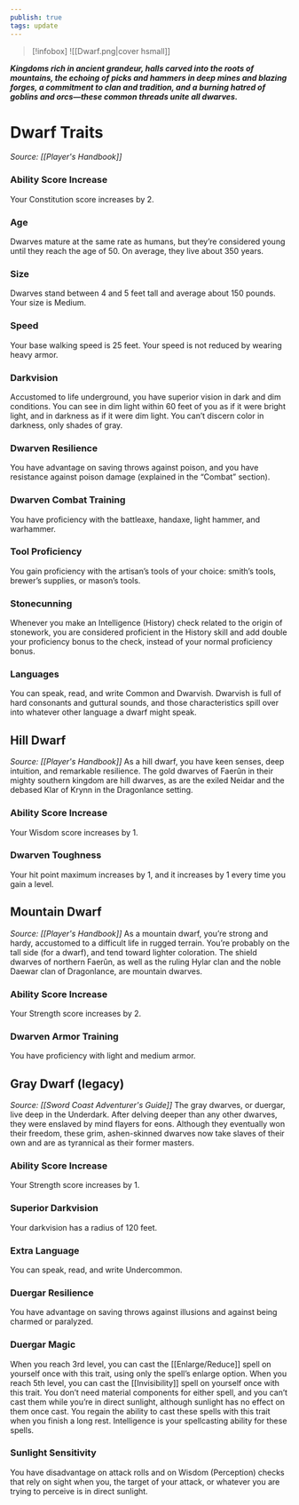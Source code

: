 ```yaml
---
publish: true
tags: update
---
```

> [!infobox]
> ![[Dwarf.png|cover hsmall]]

***Kingdoms rich in ancient grandeur, halls carved into the roots of mountains, the echoing of picks and hammers in deep mines and blazing forges, a commitment to clan and tradition, and a burning hatred of goblins and orcs—these common threads unite all dwarves.***
# Dwarf Traits
*Source: [[Player's Handbook]]*
### Ability Score Increase
Your Constitution score increases by 2.
### Age
Dwarves mature at the same rate as humans, but they’re considered young until they reach the age of 50. On average, they live about 350 years.
### Size
Dwarves stand between 4 and 5 feet tall and average about 150 pounds. Your size is Medium.
### Speed
Your base walking speed is 25 feet. Your speed is not reduced by wearing heavy armor.
### Darkvision
Accustomed to life underground, you have superior vision in dark and dim conditions. You can see in dim light within 60 feet of you as if it were bright light, and in darkness as if it were dim light. You can’t discern color in darkness, only shades of gray.
### Dwarven Resilience
You have advantage on saving throws against poison, and you have resistance against poison damage (explained in the “Combat” section).
### Dwarven Combat Training
You have proficiency with the battleaxe, handaxe, light hammer, and warhammer.
### Tool Proficiency
You gain proficiency with the artisan’s tools of your choice: smith’s tools, brewer’s supplies, or mason’s tools.
### Stonecunning
Whenever you make an Intelligence (History) check related to the origin of stonework, you are considered proficient in the History skill and add double your proficiency bonus to the check, instead of your normal proficiency bonus.
### Languages
You can speak, read, and write Common and Dwarvish. Dwarvish is full of hard consonants and guttural sounds, and those characteristics spill over into whatever other language a dwarf might speak.
## Hill Dwarf
*Source: [[Player's Handbook]]*
As a hill dwarf, you have keen senses, deep intuition, and remarkable resilience. The gold dwarves of Faerûn in their mighty southern kingdom are hill dwarves, as are the exiled Neidar and the debased Klar of Krynn in the Dragonlance setting.
### Ability Score Increase
Your Wisdom score increases by 1.
### Dwarven Toughness
Your hit point maximum increases by 1, and it increases by 1 every time you gain a level.
## Mountain Dwarf
*Source: [[Player's Handbook]]*
As a mountain dwarf, you’re strong and hardy, accustomed to a difficult life in rugged terrain. You’re probably on the tall side (for a dwarf), and tend toward lighter coloration. The shield dwarves of northern Faerûn, as well as the ruling Hylar clan and the noble Daewar clan of Dragonlance, are mountain dwarves.
### Ability Score Increase
Your Strength score increases by 2.
### Dwarven Armor Training
You have proficiency with light and medium armor.
## Gray Dwarf (legacy)
*Source: [[Sword Coast Adventurer's Guide]]*
The gray dwarves, or duergar, live deep in the Underdark. After delving deeper than any other dwarves, they were enslaved by mind flayers for eons. Although they eventually won their freedom, these grim, ashen-skinned dwarves now take slaves of their own and are as tyrannical as their former masters.
### Ability Score Increase
Your Strength score increases by 1.
### Superior Darkvision
Your darkvision has a radius of 120 feet.
### Extra Language
You can speak, read, and write Undercommon.
### Duergar Resilience
You have advantage on saving throws against illusions and against being charmed or paralyzed.
### Duergar Magic
When you reach 3rd level, you can cast the [[Enlarge/Reduce]] spell on yourself once with this trait, using only the spell’s enlarge option. When you reach 5th level, you can cast the [[Invisibility]] spell on yourself once with this trait. You don’t need material components for either spell, and you can’t cast them while you’re in direct sunlight, although sunlight has no effect on them once cast. You regain the ability to cast these spells with this trait when you finish a long rest. Intelligence is your spellcasting ability for these spells.
### Sunlight Sensitivity
You have disadvantage on attack rolls and on Wisdom (Perception) checks that rely on sight when you, the target of your attack, or whatever you are trying to perceive is in direct sunlight.
